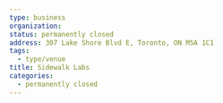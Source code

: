 ```yaml
---
type: business
organization:
status: permanently closed
address: 307 Lake Shore Blvd E, Toronto, ON M5A 1C1
tags:
  - type/venue
title: Sidewalk Labs
categories:
  - permanently closed
---
```

